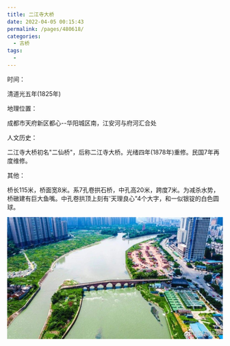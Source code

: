 ```yaml
---
title: 二江寺大桥
date: 2022-04-05 00:15:43
permalink: /pages/480618/
categories:
  - 古桥
tags:
  - 
---
```

时间：

清道光五年(1825年)

地理位置：

成都市天府新区都心--华阳城区南，江安河与府河汇合处

人文历史：

二江寺大桥初名"二仙桥"，后称二江寺大桥。光绪四年(1878年)重修。民国7年再度维修。

其他：

桥长115米，桥面宽8米。系7孔卷拱石桥，中孔高20米，跨度7米。为减杀水势，桥礅建有巨大鱼嘴。中孔卷拱顶上刻有'天理良心"4个大字，和一似银锭的白色圆球。

![二江寺大桥](/img/photo/5.jpg)
